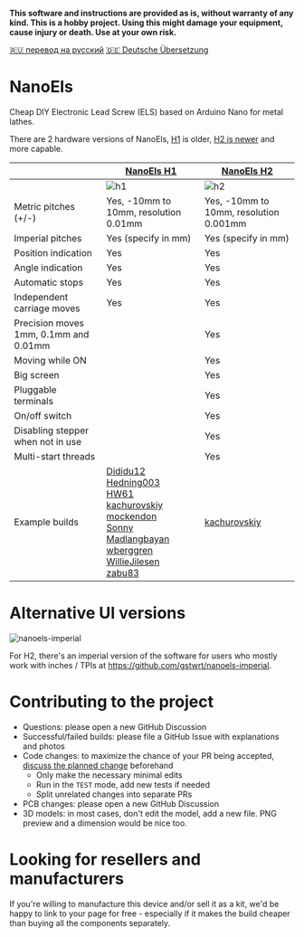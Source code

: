 **This software and instructions are provided as is, without warranty of any kind. This is a hobby project. Using this might damage your equipment, cause injury or death. Use at your own risk.**

[🇷🇺 перевод на русский](https://translate.google.com/translate?hl=en&sl=en&tl=ru&u=https%3A%2F%2Fgithub.com%2Fkachurovskiy%2Fnanoels%2Fblob%2Fmain%2FREADME.md)
[🇩🇪 Deutsche Übersetzung](https://translate.google.com/translate?hl=en&sl=en&tl=de&u=https%3A%2F%2Fgithub.com%2Fkachurovskiy%2Fnanoels%2Fblob%2Fmain%2FREADME.md)

# NanoEls

Cheap DIY Electronic Lead Screw (ELS) based on Arduino Nano for metal lathes.

There are 2 hardware versions of NanoEls, [H1](https://github.com/kachurovskiy/nanoels/blob/main/h1/) is older, [H2 is newer](https://github.com/kachurovskiy/nanoels/blob/main/h2/) and more capable.

|  | [NanoEls H1](https://github.com/kachurovskiy/nanoels/blob/main/h1/) | [NanoEls H2](https://github.com/kachurovskiy/nanoels/blob/main/h2/) |
| --- | --- | --- |
|  | ![h1](https://user-images.githubusercontent.com/517919/192354717-12b16d0e-4f9f-4f10-a7f7-c1daaba6f542.png) | ![h2](https://user-images.githubusercontent.com/517919/192354510-d96355d4-31e2-4ce4-a190-048795a8c274.png) |
| Metric pitches (+/-) | Yes, -10mm to 10mm, resolution 0.01mm | Yes, -10mm to 10mm, resolution 0.001mm |
| Imperial pitches | Yes (specify in mm) | Yes (specify in mm) |
| Position indication | Yes | Yes |
| Angle indication | Yes | Yes |
| Automatic stops | Yes | Yes |
| Independent carriage moves | Yes | Yes |
| Precision moves 1mm, 0.1mm and 0.01mm |   | Yes |
| Moving while ON |   | Yes |
| Big screen |  | Yes |
| Pluggable terminals |   | Yes |
| On/off switch |  | Yes |
| Disabling stepper when not in use |   | Yes |
| Multi-start threads |   | Yes |
| Example builds | [Dididu12](https://github.com/kachurovskiy/nanoels/discussions/40#discussioncomment-2019521)<br>[Hedning003](https://github.com/kachurovskiy/nanoels/discussions/16)<br>[HW61](https://github.com/kachurovskiy/nanoels/discussions/43)<br>[kachurovskiy](https://www.youtube.com/watch?v=9uTdDk2EqG4?t=272)<br>[mockendon](https://github.com/kachurovskiy/nanoels/discussions/32)<br>[Sonny Madlangbayan](https://www.youtube.com/watch?v=qiPQUa50Uog)<br>[wberggren](https://github.com/kachurovskiy/nanoels/discussions/13)<br>[WillieJilesen](https://github.com/kachurovskiy/nanoels/discussions/39)<br>[zabu83](https://github.com/kachurovskiy/nanoels/discussions/11) | [kachurovskiy](https://youtu.be/jR4tBBHSl3c?t=62) |

# Alternative UI versions

![nanoels-imperial](https://user-images.githubusercontent.com/517919/197325760-6dda7e82-3949-4972-9ff2-933450d30f55.png)

For H2, there's an imperial version of the software for users who mostly work with inches / TPIs at https://github.com/gstwrt/nanoels-imperial.

# Contributing to the project

- Questions: please open a new GitHub Discussion
- Successful/failed builds: please file a GitHub Issue with explanations and photos
- Code changes: to maximize the chance of your PR being accepted, [discuss the planned change](https://github.com/kachurovskiy/nanoels/discussions/new) beforehand
  - Only make the necessary minimal edits
  - Run in the `TEST` mode, add new tests if needed
  - Split unrelated changes into separate PRs
- PCB changes: please open a new GitHub Discussion
- 3D models: in most cases, don't edit the model, add a new file. PNG preview and a dimension would be nice too.

# Looking for resellers and manufacturers

If you're willing to manufacture this device and/or sell it as a kit, we'd be happy to link to your page for free - especially if it makes the build cheaper than buying all the components separately.
